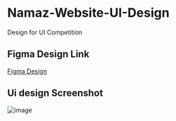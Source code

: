 # Namaz-Website-UI-Design
Design for UI Competition

## Figma Design Link
[Figma Design](https://www.figma.com/design/YIaF1EjatmPqIENt4Tze7E/Ibaadat?node-id=0-1&t=G1kGeofrlns31Wbr-1)

## Ui design Screenshot
![image](https://github.com/user-attachments/assets/1dbc1297-ae6c-47be-8f26-5c59348f9bed)
